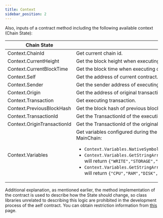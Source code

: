 ```yaml
---
title: Context
sidebar_position: 2
---
```


Also, inputs of a contract method including the following available context (Chain State):

| Chain State                 | Usage                                                                                                                                                                                                                                                                                                                                                                                                                                                  |
| --------------------------- | ------------------------------------------------------------------------------------------------------------------------------------------------------------------------------------------------------------------------------------------------------------------------------------------------------------------------------------------------------------------------------------------------------------------------------------------------------ |
| Context.ChainId             | Get current chain id.                                                                                                                                                                                                                                                                                                                                                                                                                                  |
| Context.CurrentHeight       | Get the block height when executing current transaction.                                                                                                                                                                                                                                                                                                                                                                                               |
| Context.CurrentBlockTime    | Get the block time when executing current transaction.                                                                                                                                                                                                                                                                                                                                                                                                 |
| Context.Self                | Get the address of current contract.                                                                                                                                                                                                                                                                                                                                                                                                                   |
| Context.Sender              | Get the sender address of executing transaction.                                                                                                                                                                                                                                                                                                                                                                                                       |
| Context.Origin              | Get the address of original transaction signer.                                                                                                                                                                                                                                                                                                                                                                                                        |
| Context.Transaction         | Get executing transaction.                                                                                                                                                                                                                                                                                                                                                                                                                             |
| Context.PreviousBlockHash   | Get the block hash of previous block.                                                                                                                                                                                                                                                                                                                                                                                                                  |
| Context.TransactionId       | Get the TransactionId of the executing transaction.                                                                                                                                                                                                                                                                                                                                                                                                    |
| Context.OriginTransactionId | Get the TransactionId of the original transaction.                                                                                                                                                                                                                                                                                                                                                                                                     |
| Context.Variables           | Get variables configured during the launching of current chain. For example, on aelf MainChain:<ul><li>`Context.Variables.NativeSymbol` will return `ELF`</li><li>`Context.Variables.GetStringArray(AEDPoSContractConstants.PayTxFeeSymbolListName)` will return `{"WRITE","STORAGE","READ","TRAFFIC"}`</li><li>`Context.Variables.GetStringArray(AEDPoSContractConstants.PayRentalSymbolListName)` will return `{"CPU","RAM","DISK","NET"}`</li></ul> |

Additional explanation, as mentioned earlier, the method implementation of the contract is used to describe how the State should change, so class libraries unrelated to describing this logic are prohibited in the development process of the aelf contract. You can obtain restriction information from [this](https://docs.aelf.io/en/latest/architecture/smart-contract/restrictions/type.html) page.
